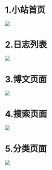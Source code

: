 1.小站首页
=========================================================  

![](http://a3.qpic.cn/psb?/V14aMjWu0iMErC/Op7a2eBPBBKAfTji73uTzmEbo5eRwz9gR5DoK9Qxgg4!/m/dB4BAAAAAAAAnull&bo=SgWAAgAAAAADB.8!&rf=photolist&t=5)  

2.日志列表
================================  

![](http://a3.qpic.cn/psb?/V14aMjWu0iMErC/xUNtacc3sX7xG2OFtArH*Od0DiUdC307Xr6pPB*7BaY!/m/dB4BAAAAAAAAnull&bo=UgWAAgAAAAADB*c!&rf=photolist&t=5)  

3.博文页面
=================================  

![](http://a4.qpic.cn/psb?/V14aMjWu0iMErC/r5NZT05LQ27VgggzszFva4C7qR6GSuljiwu.*fmiS3w!/m/dLMAAAAAAAAAnull&bo=QgWAAgAAAAADB.c!&rf=photolist&t=5)  

4.搜索页面
==============================  

![](http://a3.qpic.cn/psb?/V14aMjWu0iMErC/bAorCNUx2hLN7oFJJ2IcKMpK9qd5gs4i*faxt05vRiE!/m/dB4BAAAAAAAAnull&bo=TQWAAgAAAAADB.g!&rf=photolist&t=5)  

5.分类页面
================================  

![](http://a3.qpic.cn/psb?/V14aMjWu0iMErC/vWbqn45IdwQgl*XxcAhJEWiqK9aL7VV0HlTLBbnHY8k!/m/dB4BAAAAAAAAnull&bo=RAWAAgAAAAADB.E!&rf=photolist&t=5)  
